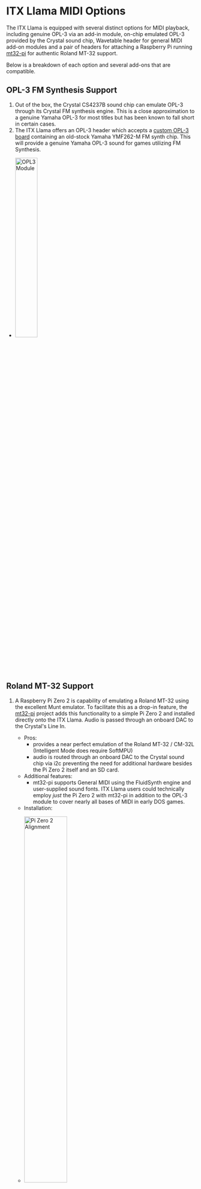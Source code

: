 # ITX Llama MIDI Options

The ITX Llama is equipped with several distinct options for MIDI playback, including genuine OPL-3 via an add-in module, on-chip emulated OPL-3 provided by the Crystal sound chip, Wavetable header for general MIDI add-on modules and a pair of headers for attaching a Raspberry Pi running [mt32-pi][mt32-pi] for authentic Roland MT-32 support. 

Below is a breakdown of each option and several add-ons that are compatible.

## OPL-3 FM Synthesis Support

1. Out of the box, the Crystal CS4237B sound chip can emulate OPL-3 through its Crystal FM synthesis engine. This is a close approximation to a genuine Yamaha OPL-3 for most titles but has been known to fall short in certain cases. 
1. The ITX Llama offers an OPL-3 header which accepts a [custom OPL-3 board][opl3module] containing an old-stock Yamaha YMF262-M FM synth chip. This will provide a genuine Yamaha OPL-3 sound for games utilizing FM Synthesis. 
  * <p><img src=../images/opl3module.jpg title="OPL3 Module" width=35%></p>

## Roland MT-32 Support

1. A Raspberry Pi Zero 2 is capability of emulating a Roland MT-32 using the excellent Munt emulator. To facilitate this as a drop-in feature, the [mt32-pi][mt32-pi] project adds this functionality to a simple Pi Zero 2 and installed directly onto the ITX Llama. Audio is passed through an onboard DAC to the Crystal's Line In.
    * Pros: 
        * provides a near perfect emulation of the Roland MT-32 / CM-32L (Intelligent Mode does require SoftMPU)
        * audio is routed through an onboard DAC to the Crystal sound chip via i2c preventing the need for additional hardware besides the Pi Zero 2 itself and an SD card.
    * Additional features:
        * mt32-pi supports General MIDI using the FluidSynth engine and user-supplied sound fonts. ITX Llama users could technically employ *just* the Pi Zero 2 with mt32-pi in addition to the OPL-3 module to cover nearly all bases of MIDI in early DOS games.
    * Installation:
    * <p><img src=../images/pi-zero2-alignment.jpg title="Pi Zero 2 Alignment" width=50%></p>

2. A Raspberry Pi 4 can also be attached in lieu of the Pi Zero 2. This is a much more advanced option but opens the possibility of running a full OS with Munt, FluidSynth and a modified version of the nuked-SC-55 emulator for genuine Roland SC-55 sound support.
    * A 40pin ribbon cable such as an old IDE cable affixed to the pins on board below and to the Raspberry Pi 4 is necessary to use this feature. 
    * At this time, system setup for the Pi 4's OS is an advanced topic that is left up to the user to tinker with.
    * Pin Header: (_below the female Pi Zero 2 header_)
    * <p><img src=../images/som-alignment-1.jpg title="Raspberry Pi 4 header pins visible" width=50%></p>

3. There are a set of headers that allow connecting the an mt32pi Hardware UI (OLED, 4 buttons, optional rotary encoder). This header is connected to the correct GPIO pins on the Raspberry Pi headers to simplify adding a control mechanism. 
    * This header uses the following 4 pins for an i2c based OLED or LCD display. [more info][mt32pi-oled-docs]
    * The header uses the following pins, which are wired one-to-one to an i2c OLED display: 
        * `SDA` (data), `SCL` (clock), `3v3` (VCC), `GND` (ground)
        * Most OLED displays that specify i2c connections use these four pins.
    * <p><img src=../images/pi-zero2-mt32-ui-header.jpg title="Raspberry Pi - mt32pi UI Header" width=50%></p>
    * The remaining pins are designed for either buttons or a rotary encoder. [more info][mt32pi-control]
        * `B1` and `B2` are "buttons" which control the Synth mode and ROM/Soundfont selection
        * `B3` and `B4` can either be "buttons" or a rotary encoder. These control the output volume of the synth engine.
        * A [rotary encoder can be connected][mt32pi-rotary-encoder] as follows: 
            * `B3 --> DAT` 
            * `B4--> CLK`
            * `GND-->GND`

## Wavetable MIDI Support

1. The ITX Llama contains a Wavetable compatible header as well. This can be configured with a variety of Wavetable Synth modules to provide General MIDI support through the Crystal sound chip.
    * This header can be enabled via Jumpers: J25, J26, J27
    * <p><img src=../images/pi-wt.jpg title="PI/WT configuration" width=50%></p>
        * For using a Raspberry Pi (Zero2, 3 or 4) for converting MIDI to analog audio, place the three jumpers to the rightmost position ("PI").  
        * For using a wavetable board, place the jumpers to the leftmost position ("WT").
    * NOTE: In Rev. F, the J27 "Power" jumper was removed. Power is now supplied to both the Wavetable header and the Pi GPIO pins simultaneously.
      
## Wavetable Options

1. **Dreamblaster X8GS SE**
    * **Status:** _Tested, fully operational_
    * General Specs:
        * 128 voice polyphony
        * 1024MB of flash memory for sample sets (divided into 7 banks)
        * "GS" modules include a read-only licensed Roland GS sample set
    * Links:
        * [X8GS][X8GS] - High-end General Purpose MIDI Synth with customizable samples made exclusively for the ITX Llama

1. **Dreamblaster X2 SE / X2GS SE / X2TE**
    * **Status:** _Tested to fit_
    * General Specs:
        * 81 voice polyphony
        * 64MB of flash memory for samples
        * "GS" modules include a read-only licensed Roland GS sample set
    * Links:
        * [X2 SE][X2SE] - General Purpose MIDI Synth with customizable samples
        * [X2GS SE][X2GS-SE] - General Purpose MIDI Synth with customizable samples and an additional licensed Roland SC-55 sample set
        * [X2 TE][X2TE] - "Tiny Edition" of the X2 SE

1. **Dreamblaster X16 / X16GS**
    * **Status:** _Will only fit without a Pi Zero 2 installed_
    * General Specs:
        * 256 voice polyphony
        * 1024MB of flash memory for sample sets (divided into 7 banks)
        * 8MB SDRAM for very high quality DSP effects
        * "GS" modules include a read-only licensed Roland GS sample set
    * Links:
        * [X16][X16] - High-End General Purpose MIDI Synth with customizable samples
        * [X16GS][X16GS] - High-End General Purpose MIDI Synth with customizable samples and an additional licensed Roland SC-55 sample set

[X2SE]: https://www.serdashop.com/X2-SE
[X2GS-SE]: https://www.serdashop.com/X2GS-SE
[X2TE]: https://www.serdashop.com/X2TE
[X16]: https://www.serdashop.com/DreamBlaster-X16
[X16GS]: https://www.serdashop.com/DreamBlaster-X16GS
[X8GS]: https://retrodreams.ca/products/dreamblaster-x8gs-special-edition-wavetable-module-preorder-batch2
[mt32-pi]: https://github.com/dwhinham/mt32-pi
[opl3module]: https://retrodreams.ca/products/llama-opl3-module
[mt32pi-oled-docs]: https://github.com/dwhinham/mt32-pi/wiki/LCD-and-OLED-displays
[mt32pi-control]: https://github.com/dwhinham/mt32-pi/wiki/Control-surface
[mt32pi-rotary-encoder]: https://github.com/dwhinham/mt32-pi/wiki/Control-surface#rotary-encoder